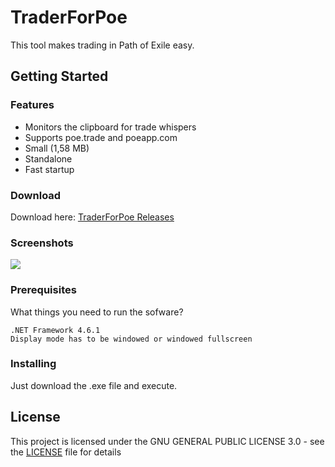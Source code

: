 # TraderForPoe
This tool makes trading in Path of Exile easy.

## Getting Started

### Features
- Monitors the clipboard for trade whispers
- Supports poe.trade and poeapp.com
- Small (1,58 MB)
- Standalone
- Fast startup


### Download
Download here: [TraderForPoe Releases](https://github.com/labo89/TraderForPoe/releases)

### Screenshots
![](https://github.com/labo89/TraderForPoe/blob/master/Screenshots/screen_02.PNG?raw=true "")

### Prerequisites

What things you need to run the sofware?
```
.NET Framework 4.6.1
Display mode has to be windowed or windowed fullscreen
```

### Installing

Just download the .exe file and execute.

## License

This project is licensed under the GNU GENERAL PUBLIC LICENSE 3.0 - see the [LICENSE](LICENSE.md) file for details
